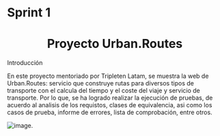 # Sprint 1
<h1 align="center">
  Proyecto Urban.Routes
 </h1>
Introducción

En este proyecto mentoriado por Tripleten Latam, se muestra la web de Urban.Routes: servicio que construye rutas para diversos tipos de transporte con el calcula del tiempo y el coste del viaje y servicio de transporte. Por lo que, se ha logrado realizar la ejecución de pruebas, de acuerdo al analisis de los requistos, clases de equivalencia, asi como los casos de prueba, informe de errores, lista de comprobación, entre otros.

![image](https://github.com/MargotVargas/Casos-de-prueba-Interfaz-web-Urban.Routes/assets/145522621/6bcc1fc9-18da-4298-a390-9b3e0b6910ab).

